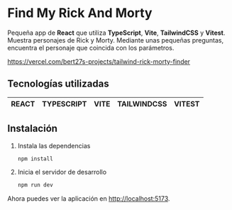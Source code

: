 # Find My Rick And Morty

Pequeña app de **React** que utiliza **TypeScript**, **Vite**, **TailwindCSS** y **Vitest**.
Muestra personajes de Rick y Morty. Mediante unas pequeñas preguntas, encuentra el personaje que coincida con los parámetros.

https://vercel.com/bert27s-projects/tailwind-rick-morty-finder

## Tecnologías utilizadas

| REACT | TYPESCRIPT | VITE | TAILWINDCSS | VITEST |
| ----- | ---------- | ---- | ----------- | ------ |

## Instalación

1. Instala las dependencias

   ```bash
   npm install
   ```

2. Inicia el servidor de desarrollo

   ```bash
   npm run dev
   ```

Ahora puedes ver la aplicación en [http://localhost:5173](http://localhost:5173).
